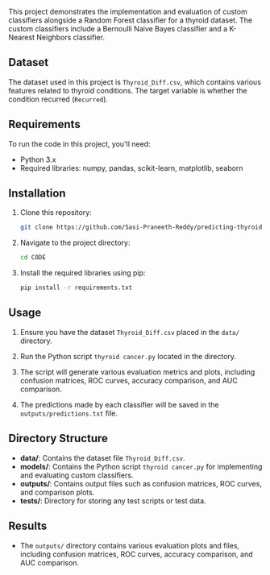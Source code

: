 This project demonstrates the implementation and evaluation of custom classifiers alongside a Random Forest classifier for a thyroid dataset. The custom classifiers include a Bernoulli Naive Bayes classifier and a K-Nearest Neighbors classifier.

## Dataset

The dataset used in this project is `Thyroid_Diff.csv`, which contains various features related to thyroid conditions. The target variable is whether the condition recurred (`Recurred`).

## Requirements

To run the code in this project, you'll need:

- Python 3.x
- Required libraries: numpy, pandas, scikit-learn, matplotlib, seaborn

## Installation

1. Clone this repository:

    ```bash
    git clone https://github.com/Sasi-Praneeth-Reddy/predicting-thyroid-cancer-reccurence.git
    ```

2. Navigate to the project directory:

    ```bash
    cd CODE
    ```

3. Install the required libraries using pip:

    ```bash
    pip install -r requirements.txt
    ```

## Usage

1. Ensure you have the dataset `Thyroid_Diff.csv` placed in the `data/` directory.

2. Run the Python script `thyroid cancer.py` located in the directory.

3. The script will generate various evaluation metrics and plots, including confusion matrices, ROC curves, accuracy comparison, and AUC comparison.

4. The predictions made by each classifier will be saved in the `outputs/predictions.txt` file.

## Directory Structure

- **data/**: Contains the dataset file `Thyroid_Diff.csv`.
- **models/**: Contains the Python script `thyroid cancer.py` for implementing and evaluating custom classifiers.
- **outputs/**: Contains output files such as confusion matrices, ROC curves, and comparison plots.
- **tests/**: Directory for storing any test scripts or test data.

## Results

- The `outputs/` directory contains various evaluation plots and files, including confusion matrices, ROC curves, accuracy comparison, and AUC comparison.
